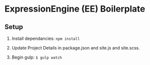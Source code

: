 # ExpressionEngine (EE) Boilerplate

## Setup

1. Install dependancies: `npm install`

2. Update Project Details in package.json and site.js and site.scss.

3. Begin gulp: `$ gulp watch`